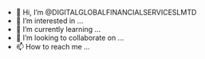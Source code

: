 - 👋 Hi, I’m @DIGITALGLOBALFINANCIALSERVICESLMTD
- 👀 I’m interested in ...
- 🌱 I’m currently learning ...
- 💞️ I’m looking to collaborate on ...
- 📫 How to reach me ...

<!---
DIGITALGLOBALFINANCIALSERVICESLMTD/DIGITALGLOBALFINANCIALSERVICESLMTD is a ✨ special ✨ repository because its `README.md` (this file) appears on your GitHub profile.
You can click the Preview link to take a look at your changes.
--->
